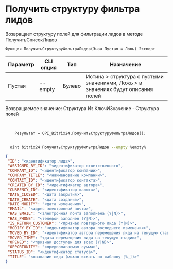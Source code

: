 ﻿---
sidebar_position: 7
---

# Получить структуру фильтра лидов
 Возвращает структуру полей для фильтрации лидов в методе ПолучитьСписокЛидов



`Функция ПолучитьСтруктуруФильтраЛидов(Знач Пустая = Ложь) Экспорт`

  | Параметр | CLI опция | Тип | Назначение |
  |-|-|-|-|
  | Пустая | --empty | Булево | Истина > структура с пустыми значениями, Ложь > в значениях будут описания полей |

  
  Возвращаемое значение:   Структура Из КлючИЗначение - Структура полей

<br/>




```bsl title="Пример кода"
    Результат = OPI_Bitrix24.ПолучитьСтруктуруФильтраЛидов();
```



```sh title="Пример команды CLI"
    
  oint bitrix24 ПолучитьСтруктуруФильтраЛидов --empty %empty%

```

```json title="Результат"
{
 "ID": "<идентификатор лида>",
 "ASSIGNED_BY_ID": "<идентификатор ответственного",
 "COMPANY_ID": "<идентификатор компании>",
 "COMPANY_TITLE": "<наименование компании>",
 "CONTACT_ID": "<идентификатор контакта>",
 "CREATED_BY_ID": "<идентификатор автора>",
 "CURRENCY_ID": "<идентификатор валюты>",
 "DATE_CLOSED": "<дата закрытия>",
 "DATE_CREATE": "<дата создания>",
 "DATE_MODIFY": "<дата изменения>",
 "EMAIL": "<адрес электронной почты>",
 "HAS_EMAIL": "<электронная почта заполнена (Y|N)>",
 "HAS_PHONE": "<телефон заполнен (Y|N)>",
 "IS_RETURN_CUSTOMER": "<признак повторного лида (Y|N)>",
 "MODIFY_BY_ID": "<идентификатор автора последнего изменения>",
 "MOVED_BY_ID": "<идентификатор автора перемещения лида на текущую стадию>",
 "MOVED_TIME": "<дата перемещения лида на текущую стадию>",
 "OPENED": "<признак доступен для всех (Y|N)>",
 "OPPORTUNITY": "<предполагаемая сумма>",
 "STATUS_ID": "<идентификатор статуса>",
 "TITLE": "<название лида (можно искать по шаблону [%_])>"
}
```
